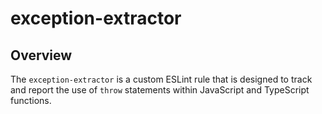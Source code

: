 # exception-extractor

## Overview

The `exception-extractor` is a custom ESLint rule that is designed to track and report the use of `throw` statements within JavaScript and TypeScript functions.
